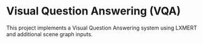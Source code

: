 # Visual Question Answering (VQA)
This project implements a Visual Question Answering system using LXMERT and additional scene graph inputs.
